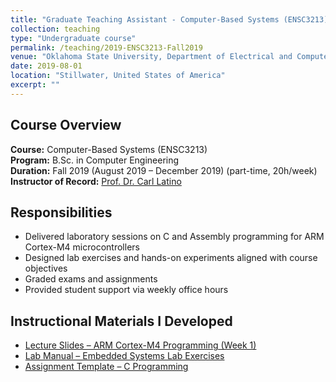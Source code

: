 ```yaml
---
title: "Graduate Teaching Assistant - Computer-Based Systems (ENSC3213) - Fall 2019"
collection: teaching
type: "Undergraduate course"
permalink: /teaching/2019-ENSC3213-Fall2019
venue: "Oklahoma State University, Department of Electrical and Computer Engineering"
date: 2019-08-01
location: "Stillwater, United States of America"
excerpt: ""
---
```


## Course Overview

**Course:** Computer-Based Systems (ENSC3213)  
**Program:** B.Sc. in Computer Engineering  
**Duration:** Fall 2019 (August 2019 – December 2019) (part-time, 20h/week)  
**Instructor of Record:** [Prof. Dr. Carl Latino](https://ceat.okstate.edu/ece/faculty/carl-latino.html)

## Responsibilities

- Delivered laboratory sessions on C and Assembly programming for ARM Cortex-M4 microcontrollers  
- Designed lab exercises and hands-on experiments aligned with course objectives  
- Graded exams and assignments  
- Provided student support via weekly office hours

## Instructional Materials I Developed

- [Lecture Slides – ARM Cortex-M4 Programming (Week 1)](/assets/slides/ensc3213/week1_arm_intro.pdf)
- [Lab Manual – Embedded Systems Lab Exercises](/assets/slides/ensc3213/lab_manual.pdf)
- [Assignment Template – C Programming](/assets/slides/ensc3213/c_assignment_template.zip)
